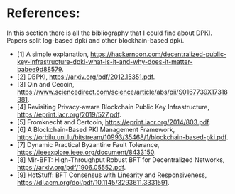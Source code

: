 # References:
In this section there is all the bibliography that I could find about DPKI. Papers split log-based dpki and other blockhain-based dpki.
- [1] A simple explanation, https://hackernoon.com/decentralized-public-key-infrastructure-dpki-what-is-it-and-why-does-it-matter-babee9d88579.
- [2] DBPKI, https://arxiv.org/pdf/2012.15351.pdf.
- [3] Qin and Cecoin, https://www.sciencedirect.com/science/article/abs/pii/S0167739X17318381.
- [4] Revisiting Privacy-aware Blockchain Public Key Infrastructure, https://eprint.iacr.org/2019/527.pdf.
- [5] Fromknecht and Certcoin, https://eprint.iacr.org/2014/803.pdf.
- [6] A Blockchain-Based PKI Management Framework, https://orbilu.uni.lu/bitstream/10993/35468/1/blockchain-based-pki.pdf.
- [7] Dynamic Practical Byzantine Fault Tolerance, https://ieeexplore.ieee.org/document/8433150.
- [8] Mir-BFT: High-Throughput Robust BFT for Decentralized Networks, https://arxiv.org/pdf/1906.05552.pdf.
- [9] HotStuff: BFT Consensus with Linearity and Responsiveness, https://dl.acm.org/doi/pdf/10.1145/3293611.3331591.